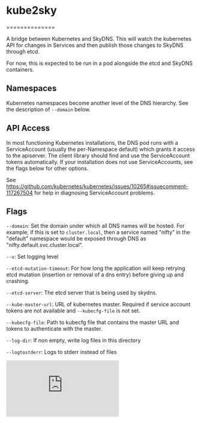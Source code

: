 # kube2sky
==============

A bridge between Kubernetes and SkyDNS.  This will watch the kubernetes API for
changes in Services and then publish those changes to SkyDNS through etcd.

For now, this is expected to be run in a pod alongside the etcd and SkyDNS
containers.

## Namespaces

Kubernetes namespaces become another level of the DNS hierarchy.  See the
description of `--domain` below.

## API Access

In most functioning Kubernetes installations, the DNS pod runs with a
ServiceAccount (usually the per-Namespace default) which grants it access to
the apiserver.  The client library should find and use the ServiceAccount
tokens automatically.  If your installation does not use ServiceAccounts, see
the flags below for other options.

See
https://github.com/kubernetes/kubernetes/issues/10265#issuecomment-117267504
for help in diagnosing ServiceAccount problems.

## Flags

`--domain`: Set the domain under which all DNS names will be hosted.  For
example, if this is set to `cluster.local`, then a service named "nifty" in the
"default" namespace would be exposed through DNS as
"nifty.default.svc.cluster.local".

`--v`: Set logging level

`--etcd-mutation-timeout`: For how long the application will keep retrying etcd
mutation (insertion or removal of a dns entry) before giving up and crashing.

`--etcd-server`: The etcd server that is being used by skydns.

`--kube-master-url`: URL of kubernetes master. Required if service account
tokens are not available and `--kubecfg-file` is not set.

`--kubecfg-file`: Path to kubecfg file that contains the master URL and tokens
to authenticate with the master.

`--log-dir`: If non empty, write log files in this directory

`--logtostderr`: Logs to stderr instead of files

[![Analytics](https://kubernetes-site.appspot.com/UA-36037335-10/GitHub/cluster/addons/dns/kube2sky/README.md?pixel)]()
